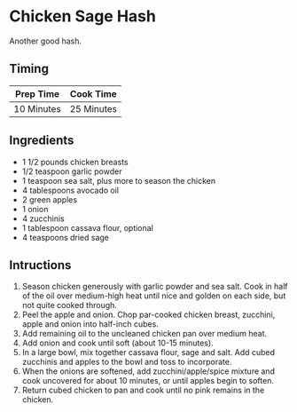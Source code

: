 # Chicken Sage Hash

Another good hash.

## Timing

| Prep Time  | Cook Time  |
| ---------- | ---------- |
| 10 Minutes | 25 Minutes |

## Ingredients

- 1 1/2 pounds chicken breasts
- 1/2 teaspoon garlic powder
- 1 teaspoon sea salt, plus more to season the chicken
- 4 tablespoons avocado oil
- 2 green apples
- 1 onion
- 4 zucchinis
- 1 tablespoon cassava flour, optional
- 4 teaspoons dried sage

## Intructions

1. Season chicken generously with garlic powder and sea salt. Cook in half of the oil over medium-high heat until nice and golden on each side, but not quite cooked through.
2. Peel the apple and onion. Chop par-cooked chicken breast, zucchini, apple and onion into half-inch cubes.
3. Add remaining oil to the uncleaned chicken pan over medium heat.
4. Add onion and cook until soft (about 10-15 minutes).
5. In a large bowl, mix together cassava flour, sage and salt. Add cubed zucchinis and apples to the bowl and toss to incorporate.
6. When the onions are softened, add zucchini/apple/spice mixture and cook uncovered for about 10 minutes, or until apples begin to soften.
7. Return cubed chicken to pan and cook until no pink remains in the chicken.
